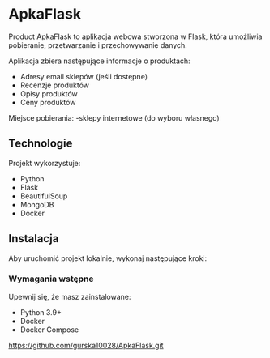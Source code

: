 # ApkaFlask

Product ApkaFlask to aplikacja webowa stworzona w Flask, która umożliwia pobieranie, przetwarzanie i przechowywanie danych.

Aplikacja zbiera następujące informacje o produktach:
- Adresy email sklepów (jeśli dostępne)
- Recenzje produktów
- Opisy produktów
- Ceny produktów

Miejsce pobierania:
-sklepy internetowe (do wyboru własnego)
  
## Technologie

Projekt wykorzystuje:
- Python
- Flask
- BeautifulSoup
- MongoDB
- Docker

## Instalacja

Aby uruchomić projekt lokalnie, wykonaj następujące kroki:

### Wymagania wstępne

Upewnij się, że masz zainstalowane:
- Python 3.9+
- Docker
- Docker Compose

https://github.com/gurska10028/ApkaFlask.git


